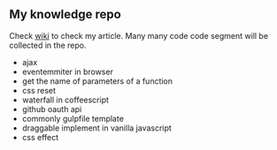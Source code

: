 ## My knowledge repo

Check [wiki](https://github.com/leozdgao/personal-utils/wiki) to check my article. Many many code code segment will be collected in the repo.

- ajax
- eventemmiter in browser
- get the name of parameters of a function
- css reset
- waterfall in coffeescript
- github oauth api
- commonly gulpfile template
- draggable implement in vanilla javascript
- css effect